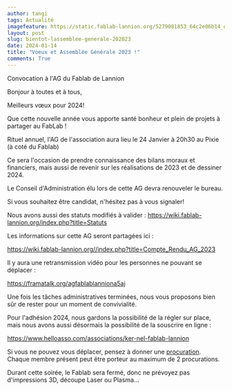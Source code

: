 ```yaml
---
author: tangi
tags: Actualité
imagefeature: https://static.fablab-lannion.org/5279081853_64c2e06b14_o1-300x234.jpg
layout: post
slug: bientot-lassemblee-generale-202023
date: 2024-01-14
title: "Voeux et Assemblée Générale 2023 !"
comments: True
---
```


Convocation à l'AG du Fablab de Lannion

Bonjour à toutes et à tous, 

Meilleurs vœux pour 2024!

Que cette nouvelle année vous apporte santé bonheur et plein de projets à partager au FabLab !

Rituel annuel, l'AG de l'association aura lieu le 24 Janvier à 20h30 au Pixie (à coté du Fablab)

Ce sera l'occasion de prendre connaissance des bilans moraux et financiers, mais aussi de revenir sur les réalisations de 2023 et de dessiner 2024. 

Le Conseil d'Administration élu lors de cette AG devra renouveler le bureau. 

Si vous souhaitez être candidat, n'hésitez pas à vous signaler!

Nous avons aussi des statuts modifiés à valider : https://wiki.fablab-lannion.org/index.php?title=Statuts

Les informations sur cette AG seront partagées ici :

https://wiki.fablab-lannion.org//index.php?title=Compte_Rendu_AG_2023

Il y aura une retransmission vidéo pour les personnes ne pouvant se déplacer : 

https://framatalk.org/agfablablanniona5aj

Une fois les tâches administratives terminées, nous vous proposons bien sûr de rester pour un moment de convivialité.

Pour l'adhésion 2024, nous gardons la possibilité de la régler sur place, mais nous avons aussi désormais la possibilité de la souscrire en ligne :

https://www.helloasso.com/associations/ker-nel-fablab-lannion

Si vous ne pouvez vous déplacer, pensez à donner une
[procuration](http://wiki.fablab-lannion.org/index.php?title=Fichier:Pouvoir_ag.odt). Chaque membre
présent peut être porteur au maximum de 2 procurations.

Durant cette soirée, le Fablab sera fermé, donc ne prévoyez pas d'impressions 3D, découpe Laser ou Plasma...
